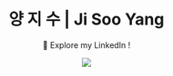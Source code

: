 <h1 align="center">양 지 수 | Ji Soo Yang</h1>
<p align="center">
  🔗 Explore my LinkedIn !
</p>

<p align="center">
  <a href="https://www.linkedin.com/in/jisoo-yang-6b779b285" target="_blank">
    <img src="https://img.shields.io/badge/LinkedIn-Visit_Profile-blue?style=for-the-badge&logo=linkedin"/>
  </a>
</p>
